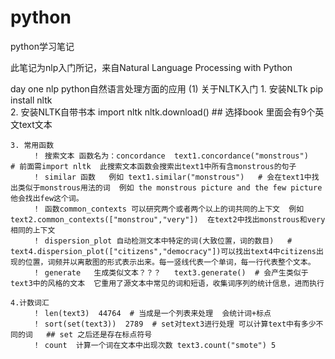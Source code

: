 # python
python学习笔记

此笔记为nlp入门所记，来自Natural Language Processing with Python


day one
nlp   python自然语言处理方面的应用
(1) 关于NLTK入门
    1. 安装NLTk   pip install nltk  
    2. 安装NLTK自带书本  import nltk 
                        nltk.download()  ## 选择book  里面会有9个英文text文本
                        
    3. 常用函数
         ！ 搜索文本 函数名为：concordance  text1.concordance("monstrous")   # 前面需import nltk  此搜索文本函数会搜索出text1中所有含monstrous的句子
         ！ similar 函数   例如 text1.similar("monstrous")   # 会在text1中找出类似于monstrous用法的词  例如 the monstrous picture and the few picture 他会找出few这个词。
         ！ 函数common_contexts 可以研究两个或者两个以上的词共同的上下文  例如 text2.common_contexts(["monstrou","very"])  在text2中找出monstrous和very相同的上下文
         ！ dispersion_plot 自动检测文本中特定的词(大致位置，词的数目)   # text4.dispersion_plot(["citizens","democracy"])可以找出text4中citizens出现的位置，词频并以离散图的形式表示出来。每一竖线代表一个单词，每一行代表整个文本。
         ！ generate   生成类似文本？？？   text3.generate()  # 会产生类似于text3中的风格的文本  它重用了源文本中常见的词和短语，收集词序列的统计信息，进而执行
       
    4.计数词汇
         ！ len(text3)  44764  # 当成是一个列表来处理  会统计词+标点 
         ！ sort(set(text3))  2789  # set对text3进行处理 可以计算text中有多少不同的词   ## set 之后还是存在标点符号
         ！ count  计算一个词在文本中出现次数 text3.count("smote") 5
         
